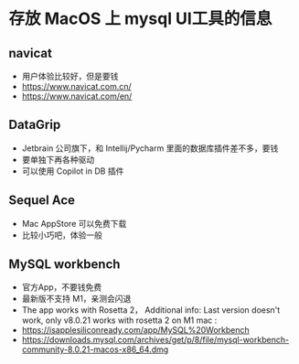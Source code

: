 # 存放 MacOS 上 mysql UI工具的信息

## navicat
- 用户体验比较好，但是要钱
- https://www.navicat.com.cn/
- https://www.navicat.com/en/

## DataGrip
- Jetbrain 公司旗下，和 Intellij/Pycharm 里面的数据库插件差不多，要钱
- 要单独下再各种驱动
- 可以使用 Copilot in DB 插件

## Sequel Ace
- Mac AppStore 可以免费下载
- 比较小巧吧，体验一般

## MySQL workbench
- 官方App，不要钱免费
- 最新版不支持 M1，亲测会闪退
- The app works with Rosetta 2， Additional info: Last version doesn't work, only v8.0.21 works with rosetta 2 on M1 mac :
- https://isapplesiliconready.com/app/MySQL%20Workbench
- https://downloads.mysql.com/archives/get/p/8/file/mysql-workbench-community-8.0.21-macos-x86_64.dmg
